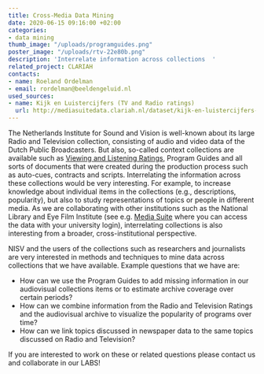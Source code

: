 ```yaml
---
title: Cross-Media Data Mining
date: 2020-06-15 09:16:00 +02:00
categories:
- data mining
thumb_image: "/uploads/programguides.png"
poster_image: "/uploads/rtv-22e80b.png"
description: 'Interrelate information across collections  '
related_project: CLARIAH
contacts:
- name: Roeland Ordelman
- email: rordelman@beeldengeluid.nl
used_sources:
- name: Kijk en Luistercijfers (TV and Radio ratings)
  url: http://mediasuitedata.clariah.nl/dataset/kijk-en-luistercijfers-viewing-figures
---
```


The Netherlands Institute for Sound and Vision is well-known about its large Radio and Television collection, consisting of audio and video data of the Dutch Public Broadcasters. But also, so-called context collections are available such as [Viewing and Listening Ratings](http://mediasuitedata.clariah.nl/dataset/kijk-en-luistercijfers-viewing-figures), Program Guides and all sorts of documents that were created during the production process such as auto-cues, contracts and scripts. Interrelating the information across these collections would be very interesting. For example, to increase knowledge about individual items in the collections (e.g., descriptions, popularity), but also to study representations of topics or people in different media. As we are collaborating with other institutions such as the National Library and Eye Film Institute (see e.g. [Media Suite](https://mediasuite.clariah.nl/) where you can access the data with your university login), interrelating collections is also interesting from a broader, cross-institutional perspective.

NISV and the users of the collections such as researchers and journalists are very interested in methods and techniques to mine data across collections that we have available. Example questions that we have are:

* How can we use the Program Guides to add missing information in our audiovisual collections items or to estimate archive coverage over certain periods?
* How can we combine information from the Radio and Television Ratings and the audiovisual archive to visualize the popularity of programs over time?
* How can we link topics discussed in newspaper data to the same topics discussed on Radio and Television?

If you are interested to work on these or related questions please contact us and collaborate in our LABS! 